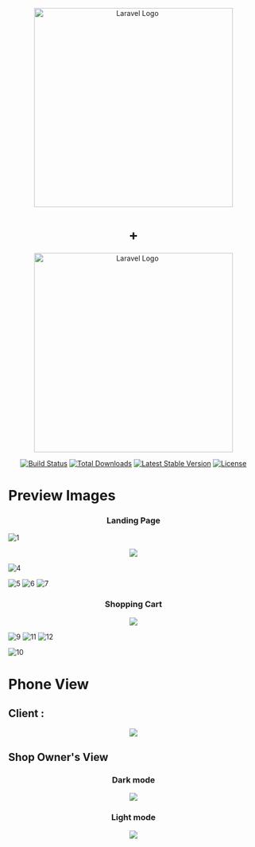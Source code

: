 <p align="center"><a href="https://laravel.com" target="_blank"><img src="https://raw.githubusercontent.com/laravel/art/master/logo-lockup/5%20SVG/2%20CMYK/1%20Full%20Color/laravel-logolockup-cmyk-red.svg" width="400" alt="Laravel Logo"></a></p>
<h1 align="center">+</h1>
<p align="center">
    <img src="https://pngimg.com/uploads/mysql/mysql_PNG22.png" width="400" alt="Laravel Logo"></p>
<p align="center">
<a href="https://github.com/laravel/framework/actions"><img src="https://github.com/laravel/framework/workflows/tests/badge.svg" alt="Build Status"></a>
<a href="https://packagist.org/packages/laravel/framework"><img src="https://img.shields.io/packagist/dt/laravel/framework" alt="Total Downloads"></a>
<a href="https://packagist.org/packages/laravel/framework"><img src="https://img.shields.io/packagist/v/laravel/framework" alt="Latest Stable Version"></a>
<a href="https://packagist.org/packages/laravel/framework"><img src="https://img.shields.io/packagist/l/laravel/framework" alt="License"></a>
</p>
<h1>Preview Images </h1>

<h3 align="center">Landing Page</h3>

![1](https://user-images.githubusercontent.com/91610919/222736768-5872706d-a02f-4226-ab1b-d8538b2dc056.PNG)

<p align="center"><img src="https://user-images.githubusercontent.com/91610919/222736807-393eb70b-e381-45da-89ac-3feee69d811e.png"/></p>

![4](https://user-images.githubusercontent.com/91610919/222736822-d7d96d98-76c7-4b02-b289-c1e7f1c4bf14.PNG)

![5](https://user-images.githubusercontent.com/91610919/222736723-761ebb2f-6e7e-40ae-8c36-0a9c50e251f9.PNG)
![6](https://user-images.githubusercontent.com/91610919/222736748-a591e344-6c9c-4ada-82f7-a84512322156.png)
![7](https://user-images.githubusercontent.com/91610919/222736755-4563e2ff-9d0f-4f7b-a317-f527c96856e1.png)


<h3 align="center">Shopping Cart</h3>
<p align="center"><img src="https://user-images.githubusercontent.com/91610919/222736762-e47b5f05-ee7c-46fb-9f64-e9c741248421.png"/></p>
    
![9](https://user-images.githubusercontent.com/91610919/222736766-8e8b6f6b-c0c9-4643-bf1c-baacbb7ee1c5.PNG)
![11](https://user-images.githubusercontent.com/91610919/222737822-200c9c2f-9198-44b5-b45a-8e41318d7fb9.PNG)
![12](https://user-images.githubusercontent.com/91610919/222737833-a979d758-3bc0-49ad-8eaa-18e5c7990317.PNG)

![10](https://user-images.githubusercontent.com/91610919/222737852-db5b116b-c67e-46c7-8895-947372eee33d.PNG)


<h1>Phone View </h1>
<h2>Client :</h2>
<p align="center"><img src="https://user-images.githubusercontent.com/91610919/222736811-2bd98db9-5ee1-435d-a67d-ebdeee40f987.png"/></p>
<h2>Shop Owner's View</h2>
<h3 align="center">Dark mode</h3>
<p align="center"><img src="https://user-images.githubusercontent.com/91610919/222737843-aed5525b-3c45-4c6a-b210-6b37b10c2150.PNG"/></p>
<h3 align="center">Light mode</h3>
<p align="center"><img src="https://user-images.githubusercontent.com/91610919/222737848-3ddef0c2-a629-4f78-a6b9-b76e739fd5ba.PNG"/></p>
